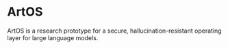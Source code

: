 # ArtOS
ArtOS is a research prototype for a secure, hallucination-resistant operating layer for large language models.
